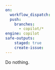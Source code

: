 ```yaml
---
on: 
  workflow_dispatch:
  push:
    branches:
      - copilot/*
engine: copilot
safe-outputs:
    staged: true
    create-issue:
---
```

Do nothing.